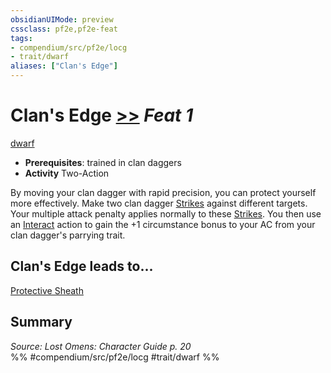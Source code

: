 ```yaml
---
obsidianUIMode: preview
cssclass: pf2e,pf2e-feat
tags:
- compendium/src/pf2e/locg
- trait/dwarf
aliases: ["Clan's Edge"]
---
```

# Clan's Edge  [>>](/rules/core-rulebook/chapter-9-playing-the-game.md#Actions "Two-Action") *Feat 1*  
[dwarf](/rules/traits/dwarf.md)  

- **Prerequisites**: trained in clan daggers
- **Activity** Two-Action

By moving your clan dagger with rapid precision, you can protect yourself more effectively. Make two clan dagger [Strikes](/rules/actions/strike.md) against different targets. Your multiple attack penalty applies normally to these [Strikes](/rules/actions/strike.md). You then use an [Interact](/rules/actions/interact.md) action to gain the +1 circumstance bonus to your AC from your clan dagger's parrying trait.

## Clan's Edge leads to...

[Protective Sheath](/compendium/feats/protective-sheath-locg.md)

## Summary

*Source: Lost Omens: Character Guide p. 20*  
%% #compendium/src/pf2e/locg #trait/dwarf %%